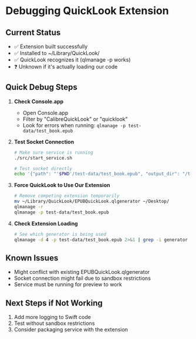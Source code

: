 # Debugging QuickLook Extension

## Current Status
- ✅ Extension built successfully
- ✅ Installed to ~/Library/QuickLook/
- ✅ QuickLook recognizes it (qlmanage -p works)
- ❓ Unknown if it's actually loading our code

## Quick Debug Steps

1. **Check Console.app**
   - Open Console.app
   - Filter by "CalibreQuickLook" or "quicklook"
   - Look for errors when running: `qlmanage -p test-data/test_book.epub`

2. **Test Socket Connection**
   ```bash
   # Make sure service is running
   ./src/start_service.sh
   
   # Test socket directly
   echo '{"path": "'$PWD'/test-data/test_book.epub", "output_dir": "/tmp/ql-test"}' | nc -U /tmp/calibre-quicklook-socket
   ```

3. **Force QuickLook to Use Our Extension**
   ```bash
   # Remove competing extension temporarily
   mv ~/Library/QuickLook/EPUBQuickLook.qlgenerator ~/Desktop/
   qlmanage -r
   qlmanage -p test-data/test_book.epub
   ```

4. **Check Extension Loading**
   ```bash
   # See which generator is being used
   qlmanage -d 4 -p test-data/test_book.epub 2>&1 | grep -i generator
   ```

## Known Issues
- Might conflict with existing EPUBQuickLook.qlgenerator
- Socket connection might fail due to sandbox restrictions
- Service must be running for preview to work

## Next Steps if Not Working
1. Add more logging to Swift code
2. Test without sandbox restrictions
3. Consider packaging service with the extension